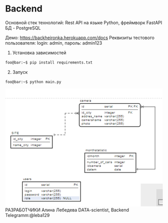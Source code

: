 # Backend


Основной стек технологий:
Rest API на языке Python, фреймворк FastAPI
БД - PostgreSQL

Демо:
https://backheironka.herokuapp.com/docs
Реквизиты тестового пользователя: login: admin, пароль: admin123

1. Установка зависимостей
```bash
foo@bar:~$ pip install requirements.txt
```
2. Запуск
```bash
foo@bar:~$ python main.py
```

![Database](app/assets/bd.png)
РАЗРАБОТЧИКИ
Алина Лебедева DATA-scientist, Backend  Telegramm:@leba129
